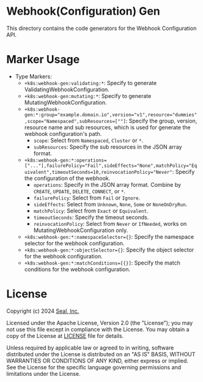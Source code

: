 # Webhook(Configuration) Gen

This directory contains the code generators for the Webhook Configuration API.

# Marker Usage

- Type Markers:
    - `+k8s:webhook-gen:validating:*`: Specify to generate ValidatingWebhookConfiguration.
    - `+k8s:webhook-gen:mutating:*`: Specify to generate MutatingWebhookConfiguration.
    - `+k8s:webhook-gen:*:group="example.domain.io",version="v1",resource="dummies",scope="Namespaced",subResources=[""]`: Specify the
      group, version, resource name and sub resources, which is used for generate the webhook configuration's path.
        - `scope`: Select from `Namespaced`, `Cluster` or `*`.
        - `subResources`: Specify the sub resources in the JSON array format.
    - `+k8s:webhook-gen:*:operations=["..."],failurePolicy="Fail",sideEffects="None",matchPolicy="Equivalent",timeoutSeconds=10,reinvocationPolicy="Never"`:
      Specify the configuration of the webhook.
        - `operations`: Specify in the JSON array format. Combine by `CREATE`, `UPDATE`, `DELETE`, `CONNECT`, or `*`.
        - `failurePolicy`: Select from `Fail` or `Ignore`.
        - `sideEffects`: Select from `Unknown`, `None`, `Some` or `NoneOnDryRun`.
        - `matchPolicy`: Select from `Exact` or `Equivalent`.
        - `timeoutSeconds`: Specify the timeout seconds.
        - `reinvocationPolicy`: Select from `Never` or `IfNeeded`, works on MutatingWebhookConfiguration only.
    - `+k8s:webhook-gen:*:namespaceSelector={}`: Specify the namespace selector for the webhook configuration.
    - `+k8s:webhook-gen:*:objectSelector={}`: Specify the object selector for the webhook configuration.
    - `+k8s:webhook-gen:*:matchConditions=[{}]`: Specify the match conditions for the webhook configuration.

# License

Copyright (c) 2024 [Seal, Inc.](https://seal.io)

Licensed under the Apache License, Version 2.0 (the "License");
you may not use this file except in compliance with the License.
You may obtain a copy of the License at [LICENSE](../../LICENSE) file for details.

Unless required by applicable law or agreed to in writing, software
distributed under the License is distributed on an "AS IS" BASIS,
WITHOUT WARRANTIES OR CONDITIONS OF ANY KIND, either express or implied.
See the License for the specific language governing permissions and
limitations under the License.